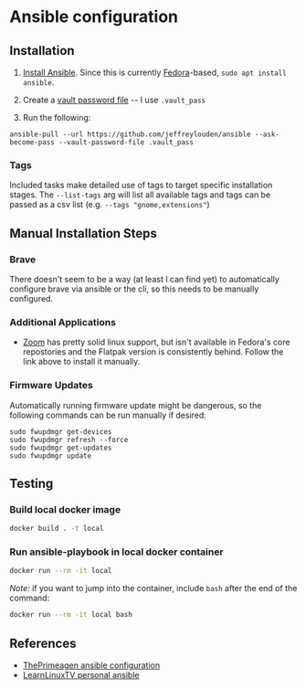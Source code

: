 # Ansible configuration

## Installation

1. [Install Ansible](https://www.ansible.com/). Since this is currently [Fedora](https://getfedora.org/)-based, `sudo apt install ansible`.

2. Create a [vault password file](https://docs.ansible.com/ansible/latest/user_guide/vault.html#storing-passwords-in-files) -- I use `.vault_pass`

3. Run the following:

```
ansible-pull --url https://github.com/jeffreylouden/ansible --ask-become-pass --vault-password-file .vault_pass
```

### Tags

Included tasks make detailed use of tags to target specific installation stages. The `--list-tags` arg will list all available tags and tags can be passed as a csv list (e.g. `--tags "gnome,extensions"`)

## Manual Installation Steps

### Brave

There doesn't seem to be a way (at least I can find yet) to automatically configure brave via ansible or the cli, so this needs to be manually configured.

### Additional Applications

- [Zoom](https://support.zoom.us/hc/en-us/articles/204206269-Installing-or-updating-Zoom-on-Linux) has pretty solid linux support, but isn't available in Fedora's core repostories and the Flatpak version is consistently behind. Follow the link above to install it manually.

### Firmware Updates

Automatically running firmware update might be dangerous, so the following commands can be run manually if desired:

```
sudo fwupdmgr get-devices
sudo fwupdmgr refresh --force
sudo fwupdmgr get-updates
sudo fwupdmgr update
```

## Testing

### Build local docker image

```sh
docker build . -t local
```

### Run ansible-playbook in local docker container

```sh
docker run --rm -it local
```

_Note:_ if you want to jump into the container, include `bash` after the end of the command:

```sh
docker run --rm -it local bash
```

## References

- [ThePrimeagen ansible configuration](https://github.com/ThePrimeagen/ansible)
- [LearnLinuxTV personal ansible](https://github.com/LearnLinuxTV/personal_ansible_desktop_configs)

